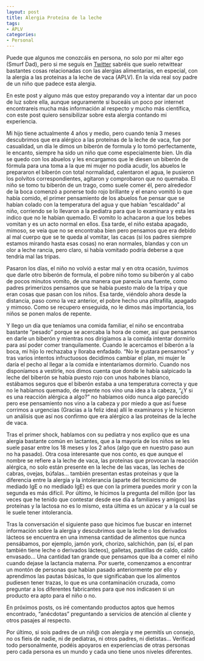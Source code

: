 ```yaml
---
layout: post
title: Alergia Proteína de la leche
tags:
- APLV
categories:
- Personal
---
```

Puede que algunos me conozcáis en persona, no solo por mi alter ego (Smurf Dad), pero si me seguís en <a href="http://www.twitter.com/Smurf_Dad">Twitter</a> sabréis que suelo retwittear bastantes cosas relacionadas con las alergias alimentarias, en especial, con la alergia a las proteínas a la leche de vaca (APLV). En la vida real soy padre de un niño que padece esta alergia.

En este post y alguno más que estoy preparando voy a intentar dar un poco de luz sobre ella, aunque seguramente si buceáis un poco por internet encontrareis mucha más información al respecto y mucho más científica, con este post quiero sensibilizar sobre esta alergia contando mi experiencia.

Mi hijo tiene actualmente 4 años y medio, pero cuando tenía 3 meses descubrimos que era alérgico a las proteínas de la leche de vaca, fue por casualidad, un día le dimos un biberón de formula y lo tomó perfectamente, le encanto, siempre ha sido un niño que come especialmente bien. Un día se quedo con los abuelos y les encargamos que le diesen un biberón de fórmula para una toma a la que mi mujer no podía acudir, los abuelos le prepararon el biberón con total normalidad, calentaron el agua, le pusieron los polvitos correspondientes, agitaron y comprobaron que no quemaba. El niño se tomo tu biberón de un trago, como suele comer él, pero alrededor de la boca comenzó a ponerse todo rojo brillante y el enano vomitó lo que había comido, el primer pensamiento de los abuelos fue pensar que se habían colado con la temperatura del agua y que habían “escaldado” al niño, corriendo se lo llevaron a la pediatra para que lo examinara y esta les indico que no le habían quemado. El vomito lo achacaron a que los bebes vomitan y es un acto normal en ellos. Esa tarde, el niño estaba apagado, mimoso, se veía que no se encontraba bien pero pensamos que era debido al mal cuerpo que se te queda al vomitar, las cacas (si los padres siempre estamos mirando hasta esas cosas) no eran normales, blandas y con un olor a leche rancia, pero claro, si había vomitado podría deberse a que tendría mal las tripas.

Pasaron los días, el niño no volvió a estar mal y en otra ocasión, tuvimos que darle otro biberón de formula, el pobre niño tomo su biberón y al cabo de pocos minutos vomito, de una manera que parecía una fuente, como padres primerizos pensamos que se había puesto malo de la tripa y que eran cosas que pasan con los niños. Esa tarde, viéndolo ahora desde la distancia, paso como la vez anterior, el pobre hecho una piltrafilla, apagado y mimoso. Como se recupero enseguida, no le dimos más importancia, los niños se ponen malos de repente.

Y llego un día que teníamos una comida familiar, el niño se encontraba bastante “pesado” porque se acercaba la hora de comer, así que pensamos en darle un biberón y mientras nos dirigíamos a la comida intentar dormirlo para así poder comer tranquilamente. Cuando le acercamos el biberón a la boca, mi hijo lo rechazaba y lloraba enfadado. “No le gustara pensamos” y tras varios intentos infructuosos decidimos cambiar el plan, mi mujer le daría el pecho al llegar a la comida e intentaríamos dormirlo. Cuando nos disponíamos a vestirle, nos dimos cuenta que donde le había salpicado la leche del biberón se había puesto rojo con unos habones blanco, estábamos seguros que el biberón estaba a una temperatura correcta y que no le habíamos quemado, de repente nos vino una idea a la cabeza, “¿Y si es una reacción alérgica a algo?” no habíamos oído nunca algo parecido pero ese pensamiento nos vino a la cabeza y por miedo a que así fuese corrimos a urgencias (Gracias a la feliz idea) allí le examinaros y le hicieron un análisis que así nos confirmo que era alérgico a las proteínas de la leche de vaca.

Tras el primer shock, hablamos con su pediatra y nos explico que es una alergia bastante común en lactantes, que a la mayoría de los niños se les suele pasar entre los 18 meses y los 2 años (algo que en nuestro paso aun no ha pasado). Otra cosa interesante que nos conto, es que aunque el nombre se  refiere a la leche de vaca, las proteínas que provocan la reacción alérgica, no solo están presente en la leche de las vacas, las leches de cabras, ovejas, búfalas... también presentan estas proteínas y que la diferencia entre la alergia y la intolerancia (aparte del tecnicismo de mediado IgE o no mediado IgE) es que con la primera puedes morir y con la segunda es más difícil. Por último, le hicimos la pregunta del millón (por las veces que he tenido que contestar desde ese día a familiares y amigos) las proteínas y la lactosa no es lo mismo, esta última es un azúcar y a la cual se le suele tener intolerancia.

Tras la conversación el siguiente paso que hicimos fue buscar en internet información sobre la alergia y descubrimos que la leche o los derivados lácteos se encuentra en una inmensa cantidad de alimentos que nunca pensábamos, por ejemplo, jamón york, chorizo, salchichón, pan (sí, el pan también tiene leche o derivados lácteos), galletas, pastillas de caldo, caldo envasado... Una cantidad tan grande que pensamos que iba a comer el niño cuando dejase la lactancia materna. Por suerte, comenzamos a encontrar un montón de personas que habían pasado anteriormente por ello y aprendimos las pautas básicas, lo que significaban que los alimentos pudiesen tener trazas, lo que es una contaminación cruzada, como preguntar a los diferentes fabricantes para que nos indicasen si un producto era apto para el niño o no.

En próximos posts, os iré comentando productos aptos que hemos encontrado, “anécdotas” preguntando a servicios de atención al cliente y otros pasajes al respecto.

Por último, si sois padres de un niñ@ con alergia y me permitís un consejo, no os fieis de nadie, ni de pediatras, ni otros padres, ni dietistas... Verificad todo personalmente, podéis apoyaros en experiencias de otras personas pero cada persona es un mundo y cada uno tiene unos niveles diferentes.